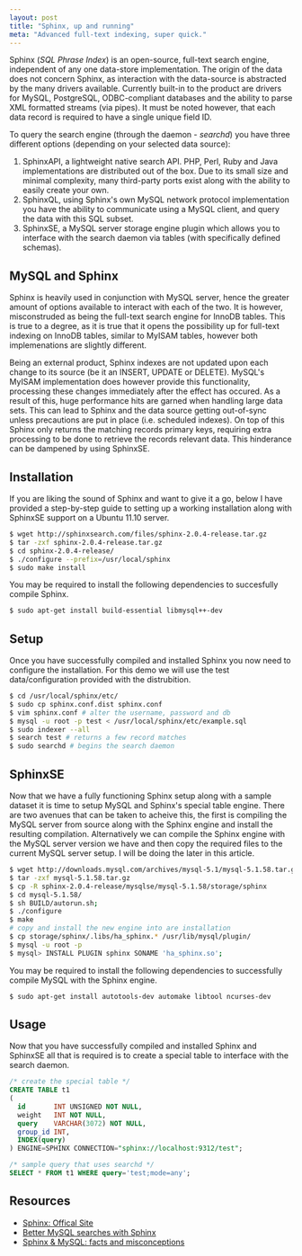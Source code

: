 ```yaml
---
layout: post
title: "Sphinx, up and running"
meta: "Advanced full-text indexing, super quick."
---
```


Sphinx (*SQL Phrase Index*) is an open-source, full-text search engine, independent of any one data-store implementation.
The origin of the data does not concern Sphinx, as interaction with the data-source is abstracted by the many drivers available.
Currently built-in to the product are drivers for MySQL, PostgreSQL, ODBC-compliant databases and the ability to parse XML formatted streams (via pipes).
It must be noted however, that each data record is required to have a single unique field ID.
<!--more-->

To query the search engine (through the daemon - *searchd*) you have three different options (depending on your selected data source):

1. SphinxAPI, a lightweight native search API. PHP, Perl, Ruby and Java implementations are distributed out of the box. Due to its small size and minimal complexity, many third-party ports exist along with the ability to easily create your own.
2. SphinxQL, using Sphinx's own MySQL network protocol implementation you have the ability to communicate using a MySQL client, and query the data with this SQL subset.
3. SphinxSE, a MySQL server storage engine plugin which allows you to interface with the search daemon via tables (with specifically defined schemas).

## MySQL and Sphinx

Sphinx is heavily used in conjunction with MySQL server, hence the greater amount of options available to interact with each of the two.
It is however, misconstruded as being the full-text search engine for InnoDB tables.
This is true to a degree, as it is true that it opens the possibility up for full-text indexing on InnoDB tables, similar to MyISAM tables, however both implemenations are slightly different.

Being an external product, Sphinx indexes are not updated upon each change to its source (be it an INSERT, UPDATE or DELETE).
MySQL's MyISAM implementation does however provide this functionality, processing these changes immediately after the effect has occured.
As a result of this, huge performance hits are garned when handling large data sets.
This can lead to Sphinx and the data source getting out-of-sync unless precautions are put in place (i.e. scheduled indexes).
On top of this Sphinx only returns the matching records primary keys, requiring extra processing to be done to retrieve the records relevant data.
This hinderance can be dampened by using SphinxSE.

## Installation

If you are liking the sound of Sphinx and want to give it a go, below I have provided a step-by-step guide to setting up a working installation along with SphinxSE support on a Ubuntu 11.10 server.

```bash
$ wget http://sphinxsearch.com/files/sphinx-2.0.4-release.tar.gz
$ tar -zxf sphinx-2.0.4-release.tar.gz
$ cd sphinx-2.0.4-release/
$ ./configure --prefix=/usr/local/sphinx
$ sudo make install
```

You may be required to install the following dependencies to succesfully compile Sphinx.

```bash
$ sudo apt-get install build-essential libmysql++-dev
```

## Setup

Once you have successfully compiled and installed Sphinx you now need to configure the installation.
For this demo we will use the test data/configuration provided with the distrubition.

```bash
$ cd /usr/local/sphinx/etc/
$ sudo cp sphinx.conf.dist sphinx.conf
$ vim sphinx.conf # alter the username, password and db
$ mysql -u root -p test < /usr/local/sphinx/etc/example.sql
$ sudo indexer --all
$ search test # returns a few record matches
$ sudo searchd # begins the search daemon
```

## SphinxSE

Now that we have a fully functioning Sphinx setup along with a sample dataset it is time to setup MySQL and Sphinx's special table engine.
There are two avenues that can be taken to acheive this, the first is compiling the MySQL server from source along with the Sphinx engine and install the resulting compilation.
Alternatively we can compile the Sphinx engine with the MySQL server version we have and then copy the required files to the current MySQL server setup.
I will be doing the later in this article.

```bash
$ wget http://downloads.mysql.com/archives/mysql-5.1/mysql-5.1.58.tar.gz
$ tar -zxf mysql-5.1.58.tar.gz
$ cp -R sphinx-2.0.4-release/mysqlse/mysql-5.1.58/storage/sphinx
$ cd mysql-5.1.58/
$ sh BUILD/autorun.sh;
$ ./configure
$ make
# copy and install the new engine into are installation
$ cp storage/sphinx/.libs/ha_sphinx.* /usr/lib/mysql/plugin/
$ mysql -u root -p
$ mysql> INSTALL PLUGIN sphinx SONAME 'ha_sphinx.so';
```

You may be required to install the following dependencies to successfully compile MySQL with the Sphinx engine.

```bash
$ sudo apt-get install autotools-dev automake libtool ncurses-dev
```

## Usage

Now that you have successfully compiled and installed Sphinx and SphinxSE all that is required is to create a special table to interface with the search daemon.

```sql
/* create the special table */
CREATE TABLE t1
(
  id       INT UNSIGNED NOT NULL,
  weight   INT NOT NULL,
  query    VARCHAR(3072) NOT NULL,
  group_id INT,
  INDEX(query)
) ENGINE=SPHINX CONNECTION="sphinx://localhost:9312/test";

/* sample query that uses searchd */
SELECT * FROM t1 WHERE query='test;mode=any';
```

## Resources

* [Sphinx: Offical Site](http://sphinxsearch.com/)
* [Better MySQL searches with Sphinx](http://www.ibm.com/developerworks/opensource/library/os-sphinx/)
* [Sphinx & MySQL: facts and misconceptions](http://code.openark.org/blog/mysql/sphinx-mysql-facts-and-misconception)
